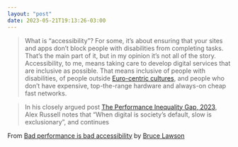 ```yaml
---
layout: "post"
date: 2023-05-21T19:13:26-03:00
---
```


> What is “accessibility”? For some, it’s about ensuring that your sites and apps don’t block people with disabilities from completing tasks. That’s the main part of it, but in my opinion it’s not all of the story. Accessibility, to me, means taking care to develop digital services that are inclusive as possible. That means inclusive of people with disabilities, of people outside [Euro-centric cultures](/2022/inclusive-name-inputs-because-not-everyone-is-called-chad-pancreas/), and people who don’t have expensive, top-the-range hardware and always-on cheap fast networks.

> In his closely argued post [The Performance Inequality Gap, 2023](https://infrequently.org/2022/12/performance-baseline-2023/), Alex Russell notes that “When digital is society’s default, slow is exclusionary”, and continues

From [Bad performance is bad accessibility](https://brucelawson.co.uk/2022/bad-performance-is-bad-accessibility/) by [Bruce Lawson](https://brucelawson.co.uk/)
